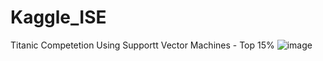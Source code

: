 # Kaggle_ISE
Titanic Competetion Using Supportt Vector Machines - Top 15%
![image](https://user-images.githubusercontent.com/66023136/201062009-365d24a6-836d-4732-b8c0-0c74c87feeda.png)
